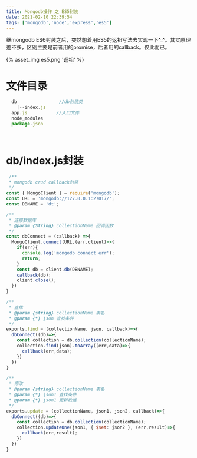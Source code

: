 ```yaml
---
title: Mongodb操作 之 ES5封装
date: 2021-02-10 22:39:54
tags: ['mongodb','node','express','es5']
---
```

继mongodb ES6封装之后，突然想着用ES5的返祖写法去实现一下^_^。其实原理差不多，区别主要是前者用的promise，后者用的callback。仅此而已。

{% asset_img es5.png '返祖' %}

<!--more-->
# 文件目录
```javascript
  db                //db封装类
    |--index.js    
  app.js           //入口文件
  node_modules
  package.json
```
</br>
<!--more-->

# db/index.js封装
```javascript
 /**
 * mongodb crud callback封装
 */
const { MongoClient } = require('mongodb');
const URL = 'mongodb://127.0.0.1:27017/';
const DBNAME = 'dt';

/**
 * 连接数据库
 * @param {String} collectionName 回调函数
 */
const dbConnect = (callback) =>{
  MongoClient.connect(URL,(err,client)=>{
    if(err){
      console.log('mongodb connect err');
      return;
    }
    const db = client.db(DBNAME);
    callback(db);
    client.close();
  })
}

/**
 * 查找
 * @param {string} collectionName 表名
 * @param {*} json 查找条件
 */
exports.find = (collectionName, json, callback)=>{
  dbConnect((db)=>{
    const collection = db.collection(collectionName);
    collection.find(json).toArray((err,data)=>{
      callback(err,data);
    })
  })
}

/**
 * 修改
 * @param {string} collectionName 表名
 * @param {*} json1 查找条件
 * @param {*} json1 更新数据
 */
exports.update = (collectionName, json1, json2, callback)=>{
  dbConnect((db)=>{
    const collection = db.collection(collectionName);
    collection.updateOne(json1, { $set: json2 }, (err,result)=>{
      callback(err,result);
    })
  })
}
```
</br>
</br>



